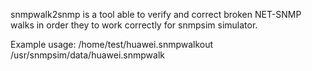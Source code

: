 snmpwalk2snmp is a tool able to verify and correct broken NET-SNMP walks in order they to work correctly for snmpsim simulator.


Example usage: /home/test/huawei.snmpwalkout /usr/snmpsim/data/huawei.snmpwalk